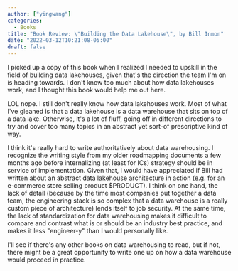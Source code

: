 ```yaml
---
author: ["yingwang"]
categories:
  - Books
title: "Book Review: \"Building the Data Lakehouse\", by Bill Inmon"
date: "2022-03-12T10:21:08-05:00"
draft: false
---
```


I picked up a copy of this book when I realized I needed to upskill in the field
of building data lakehouses, given that's the direction the team I'm on is
heading towards. I don't know too much about how data lakehouses work, and I
thought this book would help me out here.

LOL nope. I still don't really know how data lakehouses work. Most of what I've
gleaned is that a data lakehouse is a data warehouse that sits on top of a data
lake. Otherwise, it's a lot of fluff, going off in different directions to try
and cover too many topics in an abstract yet sort-of prescriptive kind of way.

I think it's really hard to write authoritatively about data warehousing. I
recognize the writing style from my older roadmapping documents a few months ago
before internalizing (at least for ICs) strategy should be in service of
implementation. Given that, I would have appreciated if Bill had written about
an abstract data lakehouse architecture in action (e.g. for an e-commerce store
selling product $PRODUCT). I think on one hand, the lack of detail (because by
the time most companies put together a data team, the engineering stack is so
complex that a data warehouse is a really custom piece of architecture) lends
itself to job security. At the same time, the lack of standardization for data
warehousing makes it difficult to compare and contrast what is or should be an
industry best practice, and makes it less "engineer-y" than I would personally
like.

I'll see if there's any other books on data warehousing to read, but if not,
there might be a great opportunity to write one up on how a data warehouse would
proceed in practice.
